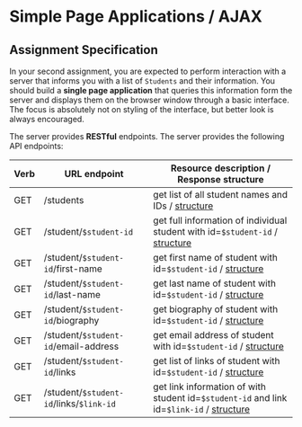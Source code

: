 # Simple Page Applications / AJAX

## Assignment Specification

In your second assignment, you are expected to perform interaction with a server that informs you with a list of `Students` and their information. You should build a **single page application** that queries this information form the server and displays them on the browser window through a basic interface. The focus is absolutely not on styling of the interface, but better look is always encouraged.

The server provides **RESTful** endpoints. The server provides the following API endpoints:

| Verb | URL endpoint                            | Resource description / Response structure |
| :--- | --------------------------------------- | ---------------------------------------- |
| GET  | /students                               | get list of all student names and IDs / [structure]() |
| GET  | /student/`$student-id`                  | get full information of individual student with id=`$student-id` / [structure]() |
| GET  | /student/`$student-id`/first-name       | get first name of student with id=`$student-id` / [structure]() |
| GET  | /student/`$student-id`/last-name        | get last name of student with id=`$student-id` / [structure]() |
| GET  | /student/`$student-id`/biography        | get biography of student with id=`$student-id` / [structure]() |
| GET  | /student/`$student-id`/email-address    | get email address of student with id=`$student-id` / [structure]() |
| GET  | /student/`$student-id`/links            | get list of links of student with id=`$student-id` / [structure]() |
| GET  | /student/`$student-id`/links/`$link-id` | get link information of with student id=`$student-id` and link id=`$link-id` / [structure]() |

